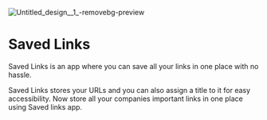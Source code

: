![Untitled_design__1_-removebg-preview](https://user-images.githubusercontent.com/60360863/138713112-7dc60dd0-29fb-4bdf-b9b1-4429fe4e908e.png)

# Saved Links

Saved Links is an app where you can save all your links in one place with no hassle.

Saved Links stores your URLs and you can also assign a title to it for easy accessibility. Now store all your companies important links in one place using Saved links app.
